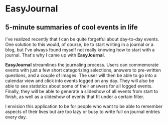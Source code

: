 # EasyJournal

## 5-minute summaries of cool events in life

I've realized recently that I can be quite forgetful about day-to-day events. 
One solution to this would, of course, be to start writing in a journal or a
blog, but I've always found myself not really knowing how to start with a
journal. That's why I came up with **EasyJournal**.

**EasyJournal** streamlines the journaling process. Users can commemorate events
with just a few short categorizing selections, answers to pre-written 
questions, and a couple of images. The user will then be able to go into a 
calendar view and click into events logged on any day. They will also be able
to see statistics about some of their answers for all logged events. Finally, 
they will be able to generate a slideshow of all events from start to finish, 
as well as a slideshow of events that fit under a certain filter.

I envision this application to be for people who want to be able to remember 
aspects of their lives but are too lazy or busy to write full on journal 
entries every day.
